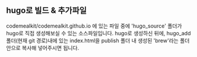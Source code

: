 

## hugo로 빌드 & 추가파일 

codemealkit/codemealkit.github.io 에 있는 파일 중에 'hugo_source' 폴더가 hugo로 직접 생성해보실 수 있는 소스파일입니다. 
hugo로 생성하신 뒤에, hugo_add 폴더(현재 git 경로)내에 있는 index.html을 publish 폴더 내 생성된 'brew'라는 폴더 안으로 복사해 넣어주시면 됩니다. 

